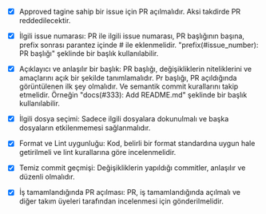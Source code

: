 - [x] Approved tagine sahip bir issue için PR açılmalıdır. Aksi takdirde PR reddedilecektir.
- [x] İlgili issue numarası: PR ile ilgili issue numarası, PR başlığının başına, prefix sonrası parantez içinde # ile eklenmelidir. "prefix(#issue_number): PR başlığı" şeklinde bir başlık kullanılabilir.
- [x] Açıklayıcı ve anlaşılır bir başlık: PR başlığı, değişikliklerin niteliklerini ve amaçlarını açık bir şekilde tanımlamalıdır. Pr başlığı, PR açıldığında görüntülenen ilk şey olmalıdır. Ve semantik commit kurallarını takip etmelidir. Örneğin "docs(#333): Add README.md" şeklinde bir başlık kullanılabilir. 
- [x] İlgili dosya seçimi: Sadece ilgili dosyalara dokunulmalı ve başka dosyaların etkilenmemesi sağlanmalıdır.
- [x] Format ve Lint uygunluğu: Kod, belirli bir format standardına uygun hale getirilmeli ve lint kurallarına göre incelenmelidir.
- [x] Temiz commit geçmişi: Değişikliklerin yapıldığı commitler, anlaşılır ve düzenli olmalıdır.
- [x] İş tamamlandığında PR açılması: PR, iş tamamlandığında açılmalı ve diğer takım üyeleri tarafından incelenmesi için gönderilmelidir.


